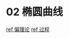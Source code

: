 02 椭圆曲线
==========

[ref 偏理论](https://www.cnblogs.com/Kalafinaian/p/7392505.html)
[ref 过程](http://www.freebuf.com/articles/database/155912.html)
